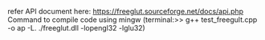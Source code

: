 refer API document here: https://freeglut.sourceforge.net/docs/api.php
Command to compile code using mingw (terminal:>> g++ test_freegult.cpp -o ap -L. ./freeglut.dll -lopengl32 -lglu32)

